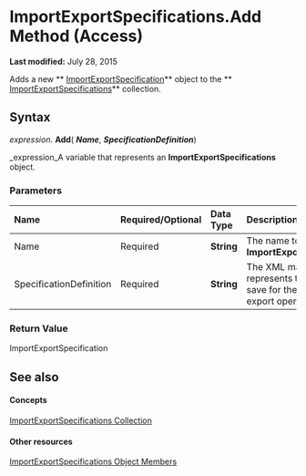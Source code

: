 
# ImportExportSpecifications.Add Method (Access)

 **Last modified:** July 28, 2015

Adds a new  ** [ImportExportSpecification](a274faba-6da3-35c5-52fc-3341e8def24a.md)** object to the ** [ImportExportSpecifications](9ddb9b30-36f3-5efb-8b15-69762c660338.md)** collection.

## Syntax

 _expression_. **Add**( **_Name_**,  **_SpecificationDefinition_**)

 _expression_A variable that represents an  **ImportExportSpecifications** object.


### Parameters



|**Name**|**Required/Optional**|**Data Type**|**Description**|
|:-----|:-----|:-----|:-----|
|Name|Required| **String**|The name to use for the  **ImportExportSpecification**.|
|SpecificationDefinition|Required| **String**|The XML markup that represents the settings to save for the import or export operation.|

### Return Value

ImportExportSpecification


## See also


#### Concepts


 [ImportExportSpecifications Collection](9ddb9b30-36f3-5efb-8b15-69762c660338.md)
#### Other resources


 [ImportExportSpecifications Object Members](1bf43e82-a925-d040-fbbd-2e86a9911a17.md)
